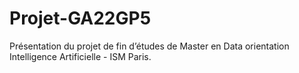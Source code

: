 # Projet-GA22GP5
Présentation du projet de fin d’études de Master en Data orientation Intelligence Artificielle - ISM Paris.
